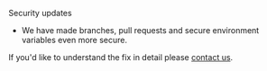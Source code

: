 Security updates

* We have made branches, pull requests and secure environment variables even more secure. 

If you'd like to understand the fix in detail please [contact us](https://snap-ci.com/contact-us).
